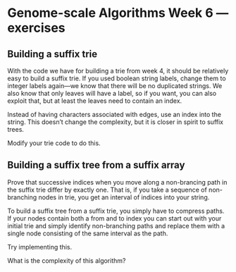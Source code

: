 # Genome-scale Algorithms Week 6 — exercises

## Building a suffix trie

With the code we have for building a trie from week 4, it should be relatively easy to build a suffix trie. If you used boolean string labels, change them to integer labels again—we know that there will be no duplicated strings. We also know that only leaves will have a label, so if you want, you can also exploit that, but at least the leaves need to contain an index.

Instead of having characters associated with edges, use an index into the string. This doesn’t change the complexity, but it is closer in spirit to suffix trees.

Modify your trie code to do this.

## Building a suffix tree from a suffix array

Prove that successive indices when you move along a non-brancing path in the suffix trie differ by exactly one. That is, if you take a sequence of non-branching nodes in trie, you get an interval of indices into your string.

To build a suffix tree from a suffix trie, you simply have to compress paths. If your nodes contain both a from and to index you can start out with your initial trie and simply identify non-branching paths and replace them with a single node consisting of the same interval as the path.

Try implementing this.

What is the complexity of this algorithm?